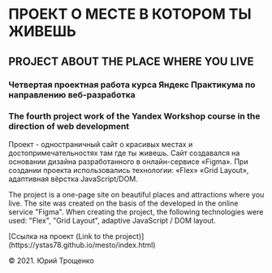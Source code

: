 # ПРОЕКТ О МЕСТЕ В КОТОРОМ ТЫ ЖИВЕШЬ
## PROJECT ABOUT THE PLACE WHERE YOU LIVE
### Четвертая проектная работа курса Яндекс Практикума по направлению веб-разработка
### The fourth project work of the Yandex Workshop course in the direction of web development
<p>Проект - одностраничный сайт о красивых местах и достопримечательностях там где ты живешь. Сайт создавался на основании дизайна разработанного в онлайн-сервисе «Figma». При создании проекта использовались технологии: «Flex» «Grid Layout», адаптивная вёрстка JavaScript/DOM.</p>
<p>The project is a one-page site on beautiful places and attractions where you live. The site was created on the basis of the developed in the online service "Figma". When creating the project, the following technologies were used: "Flex", "Grid Layout", adaptive JavaScript / DOM layout.</p>
[Ссылка на проект (Link to the project)] (https://ystas78.github.io/mesto/index.html)
<p>&copy; 2021. Юрий Трощенко </p> 
